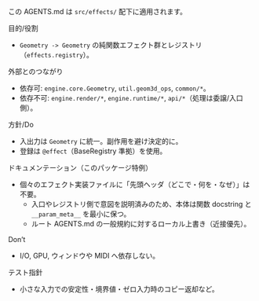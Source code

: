この AGENTS.md は `src/effects/` 配下に適用されます。

目的/役割
- `Geometry -> Geometry` の純関数エフェクト群とレジストリ（`effects.registry`）。

外部とのつながり
- 依存可: `engine.core.Geometry`, `util.geom3d_ops`, `common/*`。
- 依存不可: `engine.render/*`, `engine.runtime/*`, `api/*`（処理は委譲/入口側）。

方針/Do
- 入出力は `Geometry` に統一。副作用を避け決定的に。
- 登録は `@effect`（BaseRegistry 準拠）を使用。

ドキュメンテーション（このパッケージ特例）
- 個々のエフェクト実装ファイルに「先頭ヘッダ（どこで・何を・なぜ）」は不要。
  - 入口やレジストリ側で意図を説明済みのため、本体は関数 docstring と `__param_meta__` を最小に保つ。
  - ルート AGENTS.md の一般規約に対するローカル上書き（近接優先）。

Don’t
- I/O, GPU, ウィンドウや MIDI へ依存しない。

テスト指針
- 小さな入力での安定性・境界値・ゼロ入力時のコピー返却など。

